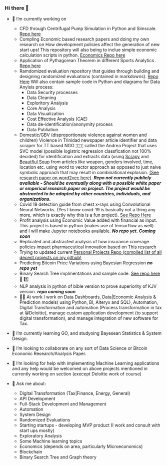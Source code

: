 ### Hi there 👋
- 🔭 I’m currently working on 
  - CFD through Centrifugal Pump Simulation in Python and Simscale. [Repo here](https://github.com/mcrd25/CFD-cpump) 
  - Compling Economic based research papers and doing my own research on How development policies affect the generation of new start ups! This repository will also being to inclue simple economic calculation scripts in python. [Economics Repo here](https://github.com/mcrd25/Economic-Resources)
  - Application of Pythagorean Theorem in different Sports Analytics . [Repo here](https://github.com/mcrd25/pythagexp-sports)
  - Ramdomized evaluation repository that guides through building and designing randomized evaluations (contained in markdowns). [Repo Here](https://github.com/mcrd25/randomized-evaluations)
    Will also contain sample code in Python and diagrams for Data Anylsis process:
    - Data Security processes
    - Data Cleaning
    - Exploritory Analysis
    - Core Analysis
    - Data Visualization
    - Cost Effective Analysis (CAE)
    - Data de-identification/anonymity process
    - Data Publiation
  - Domestic/GBV (disproportionate violence against women and children)  Violence in Trinidad newspaper article identifier and data scraper for TT based NGO 🇹🇹 called the Andrea Project that uses SVC model (possible logistric regression classfication not 100% decided) for identification and extracts data (using [Scrapy](https://scrapy.org/) and [Beautfiul Soup](https://beautiful-soup-4.readthedocs.io/en/latest/) from articles like weapon, genders involved, time, location etc. using word to vector approach as opposed to just naive symbolic approach that may result in combinational explosion. [(See research paper on word2vec here)](https://www.researchgate.net/publication/234131319_Efficient_Estimation_of_Word_Representations_in_Vector_Space). ***__Repo not currently publicly available - Should be eventually along with a possible white paper or emperical research paper on project. The project would be abstracted to be adapted by other countries, individuals, and organizations.__***
  - Covid 19 detection guide from chest x-rays using Convolutional Neural Networks. (Yes I know covid-19 is basically not a thing any more, which is exactly why this is a fun project). [See Repo Here](https://github.com/mcrd25/CNN-for-C19-chestxray-detection)
  -  Profit analysis using Economic Value added with financial as input. This project is based in python (makes use of tensorflow as well) and I will make Jupyter notebooks available. ***__No repo yet. Coming soon__***
  -  Replicated and abstracted analysis of how insurance coverage policies impact pharmaceutical innovation based on [This research](https://www.aeaweb.org/articles?id=10.1257/aeri.20210063&&from=f)
  -  Trying to updated current [Personal Projects Repo (compiled list of all decent projects on my github)](https://github.com/mcrd25/Personal-Projects)
  -  Predicting Bitcoin Price Variations using Bayesian Regression ***__no repo yet__***
  -  Binary Search Tree implmentations and sample code. [See repo here](https://github.com/mcrd25/bst) 🌲 2️⃣
  -  NLP analysis in python of bible version to prove superiority of KJV version. ***__repo coming soon__***
  -  🧑‍💼 At work I work on Data Dashboards, Data|Economic Analysis & Prediction models( using Python, BI, Alteryx and SQL), Automation, Digital Transformation and automation (Process transformation in tax at @Deloitte), manage custom application development (to support digital transformation), and manage integration of new software for Tax.
  
  
- 🌱 I’m currently learning GO, and studyoing Bayesean Statistics & System Design.
 
- 👯 I’m looking to collaborate on any sort of Data Science or Bitcoin Economic Research/Analysis Paper.

- 🤔 I’m looking for help with implementing Machine Learning applications and any help would be welcomed on above projects mentioned in currently working on section (execept Deloitte work of course)

- 💬 Ask me about:
  - Digital Transformation (Tax|Finance, Energy, General)
  - API Development
  - Full-Stack Development and Management
  - Automation
  - System Design
  - Randomized Evaluations
  - Starting startups - developing MVP product (I work and consult with start ups mostly)
  - Exploratory Analysis
  - Some Machine learning topics
  - Economics (depends on area, particularly Microeconomics)
  - Blockchain
  - Binary Search Tree and Graph theory

<!--
**mcrd25/mcrd25** is a ✨ _special_ ✨ repository because its `README.md` (this file) appears on your GitHub profile.

Here are some ideas to get you started:

- 🔭 I’m currently working on ...
- 🌱 I’m currently learning ...
- 👯 I’m looking to collaborate on ...
- 🤔 I’m looking for help with ...
- 💬 Ask me about ...
- 📫 How to reach me: ...
- 😄 Pronouns: ...
- ⚡ Fun fact: ...
-->
